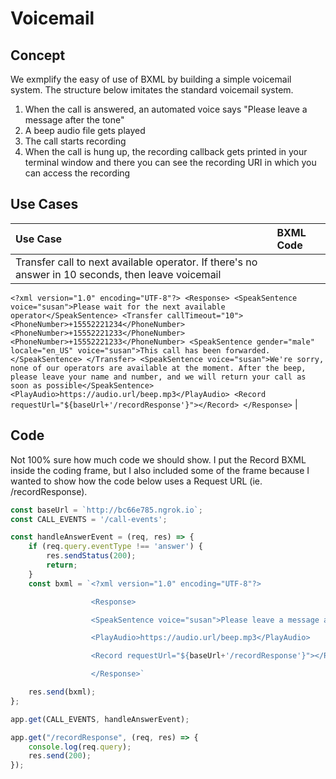 # Voicemail

## Concept
We exmplify the easy of use of BXML by building a simple voicemail system.
The structure below imitates the standard voicemail system.
1) When the call is answered, an automated voice says "Please leave a message after the tone"
2) A beep audio file gets played
3) The call starts recording
4) When the call is hung up, the recording callback gets printed in your terminal window and there you can see the recording URI in which you can access the recording 

## Use Cases
| Use Case                                    | BXML Code                                                 |
|:--------------------------------------------|:----------------------------------------------------------|
| Transfer call to next available operator. If there's no answer in 10 seconds, then leave voicemail| 
`<?xml version="1.0" encoding="UTF-8"?>
<Response>
<SpeakSentence voice="susan">Please wait for the next available operator</SpeakSentence>
<Transfer callTimeout="10">
        <PhoneNumber>+15552221234</PhoneNumber>
        <PhoneNumber>+15552221233</PhoneNumber>
        <PhoneNumber>+15552221233</PhoneNumber>
        <SpeakSentence gender="male" locale="en_US" voice="susan">This call has been forwarded.</SpeakSentence>
</Transfer>
<SpeakSentence voice="susan">We're sorry, none of our operators are available at the moment. After the beep, please leave your name and number, and we will return your call as soon as possible</SpeakSentence>
<PlayAudio>https://audio.url/beep.mp3</PlayAudio>
<Record requestUrl="${baseUrl+'/recordResponse'}"></Record>
</Response>`                                                                                              |

## Code
Not 100% sure how much code we should show.  I put the Record BXML inside the coding frame, but I also included some of the frame because I wanted to show how the code below uses a Request URL (ie. /recordResponse).

```js
const baseUrl = `http://bc66e785.ngrok.io`;
const CALL_EVENTS = '/call-events';

const handleAnswerEvent = (req, res) => {
    if (req.query.eventType !== 'answer') {
        res.sendStatus(200);
        return;
    }
    const bxml = `<?xml version="1.0" encoding="UTF-8"?>

				  <Response>

				  <SpeakSentence voice="susan">Please leave a message after the tone</SpeakSentence>

                  <PlayAudio>https://audio.url/beep.mp3</PlayAudio>

				  <Record requestUrl="${baseUrl+'/recordResponse'}"></Record>

				  </Response>`

    res.send(bxml);
};

app.get(CALL_EVENTS, handleAnswerEvent);

app.get("/recordResponse", (req, res) => {
    console.log(req.query);
    res.send(200);
});
```